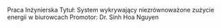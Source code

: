Praca Inżynierska
Tytuł: System wykrywający niezrównoważone zużycie energii w biurowcach
Promotor: Dr. Sinh Hoa Nguyen
